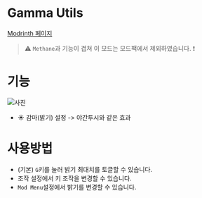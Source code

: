 # Gamma Utils

[Modrinth 페이지](https://modrinth.com/mod/gamma-utils)

> :warning: `Methane`과 기능이 겹쳐 이 모드는 모드팩에서 제외하였습니다. :exclamation: 
> 
# 기능
![사진](https://cdn-raw.modrinth.com/data/wdLuzzEP/images/f877a47e87e753a2fe502c3130b8c82ec55f01b0.png)
* :sunny: 감마(밝기) 설정 -> 야간투시와 같은 효과


# 사용방법
* (기본) `G`키를 눌러 밝기 최대치를 토글할 수 있습니다.
* 조작 설정에서 키 조작을 변경할 수 있습니다.
* `Mod Menu`설정에서 밝기를 변경할 수 있습니다.